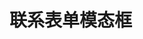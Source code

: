 <!-- <LeadForm /> -->
<!-- <GoldenVisaForm /> -->
<!-- :channelCategories="['签证', '居留', '投资']" -->

# 联系表单模态框

<!-- <ContactFormModal
buttonText="获取免费咨询"
channelId="Golden Visa"
@success="handleSuccess"
/> -->

<script setup>
const handleSuccess = () => {
  // 表单提交成功后的附加操作
  consol.lo('表单已提交')
}
</script>
